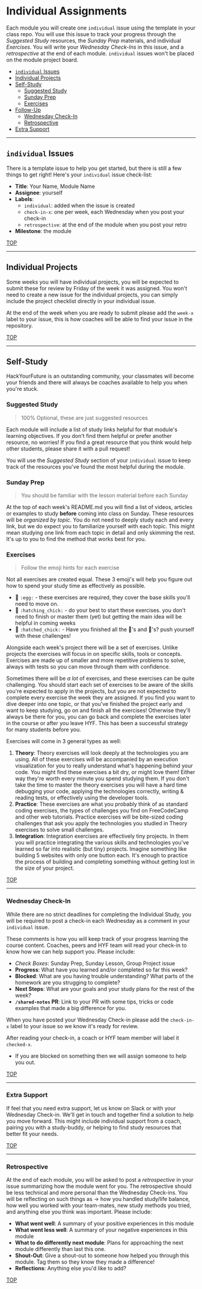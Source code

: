 # Individual Assignments

Each module you will create one `individual` issue using the template in your class repo. You will use this issue to track your progress through the _Suggested Study_ resources, the _Sunday Prep_ materials, and individual _Exercises_. You will write your _Wednesday Check-Ins_ in this issue, and a _retrospective_ at the end of each module.
`individual` issues won't be placed on the module project board.

- [`individual` Issues](#individual-issues)
- [Individual Projects](#individual-projects)
- [Self-Study](#self-study)
  - [Suggested Study](#suggested-study)
  - [Sunday Prep](#sunday-prep)
  - [Exercises](#exercises)
- [Follow-Up](#follow-up)
  - [Wednesday Check-In](#wednesday-check-in)
  - [Retrospective](#retrospective)
- [Extra Support](#extra-support)

---

## `individual` Issues

There is a template issue to help you get started, but there is still a few things to get right! Here's your `individual` issue check-list:

- __Title__: Your Name, Module Name
- __Assignee__: yourself
- __Labels__:
  - `individual`: added when the issue is created
  - `check-in-x`: one per week, each Wednesday when you post your check-in
  - `retrospective`: at the end of the module when you post your retro
- __Milestone__: the module

[TOP](#individual-assignments)

---

## Individual Projects

Some weeks you will have individual projects, you will be expected to submit these for review by Friday of the week it was assigned.  You won't need to create a new issue for the individual projects, you can simply include the project checklist directly in your individual issue.

At the end of the week when you are ready to submit please add the `week-x` label to your issue, this is how coaches will be able to find your issue in the repository.

[TOP](#individual-assignments)

---

## Self-Study

HackYourFuture is an outstanding community, your classmates will become your friends and there will always be coaches available to help you when you're stuck.


### Suggested Study

> 100% Optional, these are just suggested resources

Each module will include a list of study links helpful for that module's learning objectives.  If you don't find them helpful or prefer another resource, no worries!  If you find a great resource that you think would help other students, please share it with a pull request!

You will use the _Suggested Study_ section of your `individual` issue to keep track of the resources you've found the most helpful during the module.

### Sunday Prep

> You should be familiar with the lesson material before each Sunday

At the top of each week's README.md you will find a list of videos, articles or examples to study **before** coming into class on Sunday. These resources will be _organized by topic_. You do not need to deeply study each and every link, but we do expect you to familiarize yourself with each topic. This might mean studying one link from each topic in detail and only skimming the rest. It's up to you to find the method that works best for you.

### Exercises

> Follow the emoji hints for each exercise

Not all exercises are created equal. These 3 emoji's will help you figure out how to spend your study time as effectively as possible.

- :egg: `:egg:` - these exercises are required, they cover the base skills you'll need to move on.
- :hatching_chick: `:hatching_chick:` - do your best to start these exercises. you don't need to finish or master them (yet) but getting the main idea will be helpful in coming weeks
- :hatched_chick: `:hatched_chick:` - Have you finished all the :egg:'s and :hatching_chick:'s? push yourself with these challenges!

Alongside each week's project there will be a set of exercises. Unlike projects the exercises will focus in on specific skills, tools or concepts. Exercises are made up of smaller and more repetitive problems to solve, always with tests so you can move through them with confidence.

Sometimes there will be _a lot_ of exercises, and these exercises can be quite challenging. You should start each set of exercises to be aware of the skills you're expected to apply in the projects, but you are not expected to complete every exercise the week they are assigned. If you find you want to dive deeper into one topic, or that you've finished the project early and want to keep studying, go on and finish all the exercises! Otherwise they'll always be there for you, you can go back and complete the exercises later in the course or after you leave HYF. This has been a successful strategy for many students before you.

Exercises will come in 3 general types as well:

1. **Theory**: Theory exercises will look deeply at the technologies you are using. All of these exercises will be accompanied by an execution visualization for you to really understand what's happening behind your code. You might find these exercises a bit dry, or might love them! Either way they're worth every minute you spend studying them. If you don't take the time to master the theory exercises you will have a hard time debugging your code, applying the technologies correctly, writing & reading tests, or effectively using the developer tools.
1. **Practice**: These exercises are what you probably think of as standard coding exercises, the types of challenges you find on FreeCodeCamp and other web tutorials. Practice exercises will be bite-sized coding challenges that ask you apply the technologies you studied in Theory exercises to solve small challenges.
1. **Integration**: Integration exercises are effectively tiny projects. In them you will practice integrating the various skills and technologies you've learned so far into realistic (but tiny) projects. Imagine something like building 5 websites with only one button each. It's enough to practice the process of building and completing something without getting lost in the size of your project.

[TOP](#individual-assignments)

---

### Wednesday Check-In

While there are no strict deadlines for completing the Individual Study, you will be required to post a check-in each Wednesday as a comment in your `individual` issue.

These comments is how you will keep track of your progress learning the course content. Coaches, peers and HYF team will read your check-in to know how we can help support you.  Please include:

- _Check Boxes_: Sunday Prep, Sunday Lesson, Group Project issue
- **Progress**: What have you learned and/or completed so far this week?
- **Blocked**: What are you having trouble understanding? What parts of the homework are you strugging to complete?
- **Next Steps**: What are your goals and your study plans for the rest of the week?
- **`/shared-notes` PR**: Link to your PR with some tips, tricks or code examples that made a big difference for you.

When you have posted your Wednesday Check-in please add the `check-in-x` label to your issue so we know it's ready for review.

After reading your check-in, a coach or HYF team member will label it `checked-x`.

- If you are blocked on something then we will assign someone to help you out.

[TOP](#individual-assignments)

---

### Extra Support

If feel that you need extra support, let us know on Slack or with your Wednesday Check-in.  We'll get in touch and together find a solution to help you move forward.  This might include individual support from a coach, pairing you with a study-buddy, or helping to find study resources that better fit your needs.

[TOP](#individual-assignments)

---

### Retrospective

At the end of each module, you will be asked to post a _retrospective_ in your issue summarizing how the module went for you. The retrospective should be less technical and more personal than the Wednesday Check-ins.  You will be reflecting on such things as -> how you handled study/life balance, how well you worked with your team-mates, new study methods you tried, and anything else you think was important.  Please include:

- **What went well**: A summary of your positive experiences in this module
- **What went less well**: A summary of your negative experiences in this module
- **What to do differently next module**: Plans for approaching the next module differently than last this one.
- **Shout-Out**: Give a shout-out to  someone how helped you through this module.  Tag them so they know they made a difference!
- **Reflections**: Anything else you'd like to add?

[TOP](#individual-assignments)
